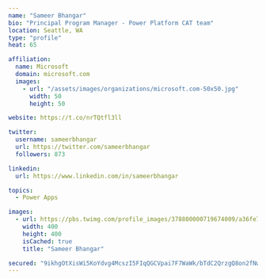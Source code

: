 ```yaml
---
name: "Sameer Bhangar"
bio: "Principal Program Manager - Power Platform CAT team"
location: Seattle, WA
type: "profile"
heat: 65

affiliation:
  name: Microsoft
  domain: microsoft.com
  images:
    - url: "/assets/images/organizations/microsoft.com-50x50.jpg"
      width: 50
      height: 50

website: https://t.co/nrTQtfl3ll

twitter:
  username: sameerbhangar
  url: https://twitter.com/sameerbhangar
  followers: 873

linkedin:
  url: https://www.linkedin.com/in/sameerbhangar

topics:
  - Power Apps

images:
  - url: https://pbs.twimg.com/profile_images/378800000719674009/a36fe7ddfab1778b76e5793772e43798_400x400.jpeg
    width: 400
    height: 400
    isCached: true
    title: "Sameer Bhangar"

secured: "9ikhgOtXisWi5KoYdvg4McszI5FIqQGCVpai7F7WaWk/bTdC2QrzgQ8on2fNwc9FjKWDL98AHpWyU2INDIon/4/4NdntOgs8s69hO1CxvKERRwIag/y0QcLAOhI5mDldmxRfje5jD4NniYpvmntMG46bawa4qke8Nd77F1X0ip5BuePOt2BpEaiYy75aAjVwJKSjJCAl2XxnYQQP4imbxZ2o8n8SydqTVfNbmGcfidbfW9sWWz72EALHiAO8XOl+NO1mz/o6ISq+fyLNFyvdCBeZQ/j0vkvM7spbH42NtOxwREKeM7UpzhXeo95QZnAXSqxz5mMB8b7y4XK9UyGl0xvIEPF6xfE18S8fgSk6EZCn7oxoH6ro+FSgUL/27AmGKNZnoplbI8gM+KVFMGsDKw==;BQFQuIFDEbSRXtOKRzUSyQ=="
---
```


